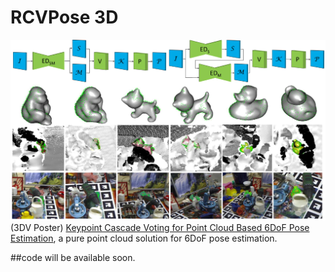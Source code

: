 # RCVPose 3D

![teaser](./doc/teaser.jpg "Going from Parallel to Cascade")
(3DV Poster) [Keypoint Cascade Voting for Point Cloud Based 6DoF Pose Estimation](), a pure point cloud solution for 6DoF pose estimation.

##code will be available soon.
